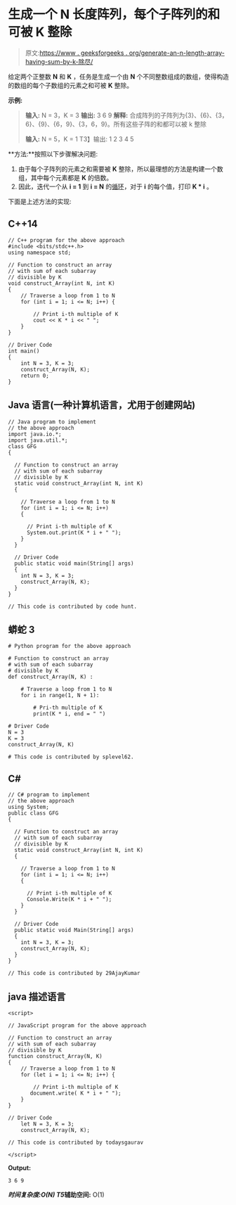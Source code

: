 # 生成一个 N 长度阵列，每个子阵列的和可被 K 整除

> 原文:[https://www . geeksforgeeks . org/generate-an-n-length-array-having-sum-by-k-除尽/](https://www.geeksforgeeks.org/generate-an-n-length-array-having-sum-of-each-subarray-divisible-by-k/)

给定两个正整数 **N** 和 **K** ，任务是生成一个由 **N** 个不同整数组成的数组，使得构造的数组的每个子数组的元素之和可被 **K** 整除。

**示例:**

> **输入:** N = 3，K = 3
> **输出:** 3 6 9
> **解释:**
> 合成阵列的子阵列为{3}、{6}、{3，6}、{9}、{6，9}、{3，6，9}。所有这些子阵的和都可以被 k 整除
> 
> **输入:** N = 5，K = 1
> T3】输出: 1 2 3 4 5

**方法:**按照以下步骤解决问题:

1.  由于每个子阵列的元素之和需要被 **K** 整除，所以最理想的方法是构建一个数组，其中每个元素都是 **K** 的倍数。
2.  因此，迭代一个从 **i = 1** 到 **i = N** 的[循环](https://www.geeksforgeeks.org/java-for-loop-with-examples/)，对于 **i** 的每个值，打印 **K * i** 。

下面是上述方法的实现:

## C++14

```
// C++ program for the above approach
#include <bits/stdc++.h>
using namespace std;

// Function to construct an array
// with sum of each subarray
// divisible by K
void construct_Array(int N, int K)
{
    // Traverse a loop from 1 to N
    for (int i = 1; i <= N; i++) {

        // Print i-th multiple of K
        cout << K * i << " ";
    }
}

// Driver Code
int main()
{
    int N = 3, K = 3;
    construct_Array(N, K);
    return 0;
}
```

## Java 语言(一种计算机语言，尤用于创建网站)

```
// Java program to implement
// the above approach
import java.io.*;
import java.util.*;
class GFG
{

  // Function to construct an array
  // with sum of each subarray
  // divisible by K
  static void construct_Array(int N, int K)
  {

    // Traverse a loop from 1 to N
    for (int i = 1; i <= N; i++)
    {

      // Print i-th multiple of K
      System.out.print(K * i + " ");
    }
  }

  // Driver Code
  public static void main(String[] args)
  {
    int N = 3, K = 3;
    construct_Array(N, K);
  }
}

// This code is contributed by code hunt.
```

## 蟒蛇 3

```
# Python program for the above approach

# Function to construct an array
# with sum of each subarray
# divisible by K
def construct_Array(N, K) :

    # Traverse a loop from 1 to N
    for i in range(1, N + 1):

        # Pri-th multiple of K
        print(K * i, end = " ")

# Driver Code
N = 3
K = 3
construct_Array(N, K)

# This code is contributed by splevel62.
```

## C#

```
// C# program to implement
// the above approach
using System;
public class GFG
{

  // Function to construct an array
  // with sum of each subarray
  // divisible by K
  static void construct_Array(int N, int K)
  {

    // Traverse a loop from 1 to N
    for (int i = 1; i <= N; i++)
    {

      // Print i-th multiple of K
      Console.Write(K * i + " ");
    }
  }

  // Driver Code
  public static void Main(String[] args)
  {
    int N = 3, K = 3;
    construct_Array(N, K);
  }
}

// This code is contributed by 29AjayKumar
```

## java 描述语言

```
<script>

// JavaScript program for the above approach

// Function to construct an array
// with sum of each subarray
// divisible by K
function construct_Array(N, K)
{
    // Traverse a loop from 1 to N
    for (let i = 1; i <= N; i++) {

        // Print i-th multiple of K
       document.write( K * i + " ");
    }
}

// Driver Code
    let N = 3, K = 3;
    construct_Array(N, K);

// This code is contributed by todaysgaurav

</script>
```

**Output:** 

```
3 6 9
```

***时间复杂度:**O(N)*
T5**辅助空间:** O(1)